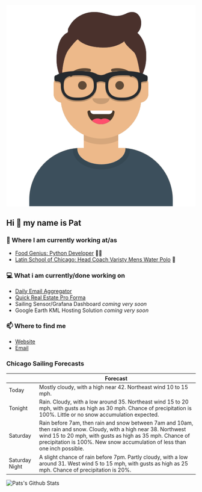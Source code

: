 [![Social banner for p-j-falconer](https://raw.githubusercontent.com/P-J-FALCONER/P-J-FALCONER/master/assets/avataaars.svg)](https://patfalconer.com/)
## Hi :wave: my name is Pat

### 💼 Where I am currently working at/as
- [Food Genius: Python Developer](https://getfoodgenius.com/) 🍔🐍
- [Latin School of Chicago: Head Coach Varisty Mens Water Polo](https://www.latinschool.org/) 🤽


### 💻 What i am currently/done working on
 - [Daily Email Aggregator](https://github.com/P-J-FALCONER/dott_daily_mail)
 - [Quick Real Estate Pro Forma](https://github.com/P-J-FALCONER/henry)
 - Sailing Sensor/Grafana Dashboard *coming very soon*
 - Google Earth KML Hosting Solution *coming very soon*

### 📫 Where to find me
 - [Website](https://patfalconer.com/)
 - [Email](mailto:patrick.j.falconer@gmail.com)


### Chicago Sailing Forecasts
|   | Forecast  |
|---|---|
| Today | Mostly cloudy, with a high near 42. Northeast wind 10 to 15 mph. |
| Tonight | Rain. Cloudy, with a low around 35. Northeast wind 15 to 20 mph, with gusts as high as 30 mph. Chance of precipitation is 100%. Little or no snow accumulation expected. |
| Saturday | Rain before 7am, then rain and snow between 7am and 10am, then rain and snow. Cloudy, with a high near 38. Northwest wind 15 to 20 mph, with gusts as high as 35 mph. Chance of precipitation is 100%. New snow accumulation of less than one inch possible. |
| Saturday Night | A slight chance of rain before 7pm. Partly cloudy, with a low around 31. West wind 5 to 15 mph, with gusts as high as 25 mph. Chance of precipitation is 20%. |

![Pats's Github Stats](https://github-readme-stats.vercel.app/api?username=p-j-falconer&show_icons=true&theme=radical)

